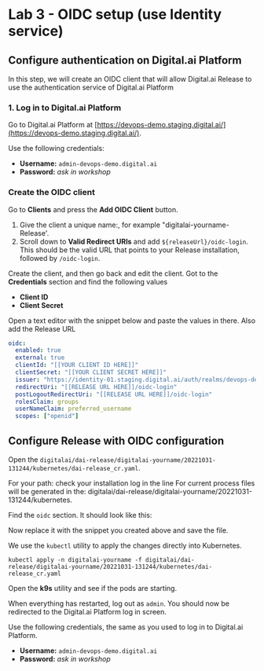 
# Lab 3 - OIDC setup (use Identity service)

## Configure authentication on Digital.ai Platform

In this step, we will create an OIDC client that will allow Digital.ai Release to use the authentication service of Digital.ai Platform

### 1. Log in to Digital.ai Platform

Go to Digital.ai Platform at [https://devops-demo.staging.digital.ai/](https://devops-demo.staging.digital.ai/). 

Use the following credentials:

* **Username:** `admin-devops-demo.digital.ai`  
* **Password:** _ask in workshop_

### Create the OIDC client

Go to **Clients** and press the **Add OIDC Client** button.

1. Give the client a unique name:, for example "digitalai-yourname-Release'. 
2. Scroll down to **Valid Redirect URIs** and add `${releaseUrl}/oidc-login`. This should be the valid URL that points to your Release installation, followed by `/oidc-login`.

Create the client, and then go back and edit the client. Got to the **Credentials** section and find the following values
  
* **Client ID**
* **Client Secret**

Open a text editor with the snippet below and paste the values in there. Also add the Release URL 

```yaml
oidc:
  enabled: true
  external: true
  clientId: "[[YOUR CLIENT ID HERE]]"
  clientSecret: "[[YOUR CLIENT SECRET HERE]]"
  issuer: "https://identity-01.staging.digital.ai/auth/realms/devops-demo"
  redirectUri: "[[RELEASE URL HERE]]/oidc-login"
  postLogoutRedirectUri: "[[RELEASE URL HERE]]/oidc-login"
  rolesClaim: groups
  userNameClaim: preferred_username
  scopes: ["openid"]
```

## Configure Release with OIDC configuration

Open the `digitalai/dai-release/digitalai-yourname/20221031-131244/kubernetes/dai-release_cr.yaml`. 

For your path: check your installation log in the line For current process files will be generated in the: digitalai/dai-release/digitalai-yourname/20221031-131244/kubernetes.


Find the `oidc` section. It should look like this:

Now replace it with the snippet you created above and save the file. 

We use the `kubectl` utility to apply the changes directly into Kubernetes. 

```shell
kubectl apply -n digitalai-yourname -f digitalai/dai-release/digitalai-yourname/20221031-131244/kubernetes/dai-release_cr.yaml
```

Open the **k9s** utility and see if the pods are starting.

When everything has restarted, log out as `admin`. You should now be redirected to the Digital.ai Platform log in screen.

Use the following credentials, the same as you used to log in to Digital.ai Platform.

* **Username:** `admin-devops-demo.digital.ai`
* **Password:** _ask in workshop_